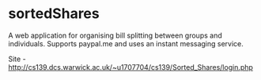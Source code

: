 # sortedShares
A web application for organising bill splitting between groups and individuals. Supports paypal.me and uses an instant messaging service.

Site - http://cs139.dcs.warwick.ac.uk/~u1707704/cs139/Sorted_Shares/login.php
